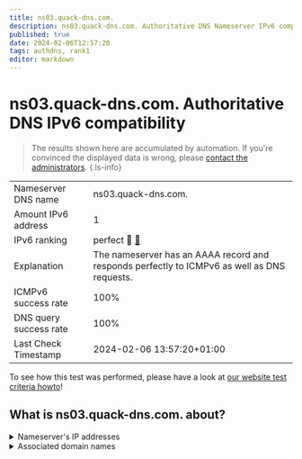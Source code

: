 ```yaml
---
title: ns03.quack-dns.com.
description: ns03.quack-dns.com. Authoritative DNS Nameserver IPv6 compatibility
published: true
date: 2024-02-06T12:57:20
tags: authdns, rank1
editor: markdown
---
```


# ns03.quack-dns.com. Authoritative DNS IPv6 compatibility

> The results shown here are accumulated by automation. If you're convinced the displayed data is wrong, please [contact the administrators](/howto/chat). 
{.is-info}




|   |   |
| - | - |
| Nameserver DNS name | ns03.quack-dns.com.
| Amount IPv6 address | 1
| IPv6 ranking | perfect :1st_place_medal: [🔗](/howto/ranking) |
| Explanation | The nameserver has an AAAA record and responds perfectly to ICMPv6 as well as DNS requests. |
| ICMPv6 success rate | 100%|
| DNS query success rate | 100% |
| Last Check Timestamp | 2024-02-06 13:57:20+01:00 |

To see how this test was performed, please have a look at [our website test criteria howto](/howto/testcriteria/authdns)!


## What is ns03.quack-dns.com. about?




<details>
<summary>Nameserver's IP addresses</summary>

2607:f740:e049:8::1

</details>



<details>
<summary>Associated domain names</summary>

duckduckgo.com

</details>
